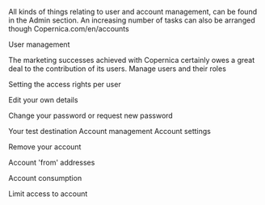 All kinds of things relating to user and account management, can be found in the Admin section. An increasing number of tasks can also be arranged though Copernica.com/en/accounts

 User management

The marketing successes achieved with Copernica certainly owes a great deal to the contribution of its users.
 Manage users and their roles

 Setting the access rights per user

 Edit your own details

 Change your password or request new password

 Your test destination
Account management
 Account settings

 Remove your account

 Account 'from' addresses

 Account consumption

 Limit access to account